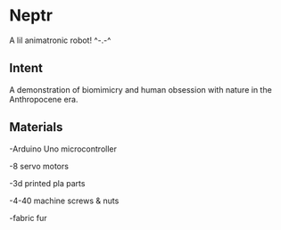 # Neptr
 A lil animatronic robot! ^-.-^
 
 ## Intent
 A demonstration of biomimicry and human obsession with nature in the Anthropocene era.
 
 ## Materials
 -Arduino Uno microcontroller
 <p>-8 servo motors
 <p>-3d printed pla parts
 <p>-4-40 machine screws & nuts
 <p>-fabric fur

